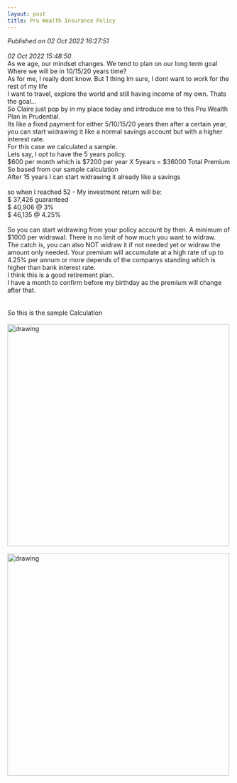 ```yaml
---
layout: post
title: Pru Wealth Insurance Policy
---
```

_Published on 02 Oct 2022 16:27:51_
<br>
<br>
_02 Oct 2022 15:48:50_
<br>
As we age, our mindset changes. We tend to plan on our long term goal
<br>
Where we will be in 10/15/20 years time?
<br>
As for me, I really dont know. But 1 thing Im sure, I dont want to work for the rest of my life
<br>
I want to travel, explore the world and still having income of my own. Thats the goal...
<br>
So Claire just pop by in my place today and introduce me to this Pru Wealth Plan in Prudential.
<br>
Its like a fixed payment for either 5/10/15/20 years then after a certain year, you can start widrawing it like a normal savings account but with a higher interest rate.
<br>
For this case we calculated a sample.
<br> 
Lets say, I opt to have the 5 years policy.
<br>
$600 per month which is $7200 per year X 5years = $36000 Total Premium
<br>
So based from our sample calculation
<br>
After 15 years I can start widrawing it already like a savings
<br>
<br>
so when I reached 52 - My investment return will be:
<br>
$ 37,426 guaranteed
<br>
$ 40,906 @ 3%
<br>
$ 46,135 @ 4.25%
<br>
<br>
So you can start widrawing from your policy account by then. A minimum of $1000 per widrawal. There is no limit of how much you want to widraw.
<br>
The catch is, you can also NOT widraw it if not needed yet or widraw the amount only needed. Your premium will accumulate at a high rate of up to 4.25% per annum or more depends of the companys standing which is higher than bank interest rate.
<br>
I think this is a good retirement plan.
<br>
I have a month to confirm before my birthday as the premium will change after that.
<br>
<br>
<br>
So this is the sample Calculation
<br>
<br>
<img src="https://drive.google.com/uc?export=view&id=1x07Ey-ai4lFeuTMMEDWwaRzmI4QIbd2P" alt="drawing" width="500"/>
<br>
<br>
<img src="https://drive.google.com/uc?export=view&id=1mCGIS-2LdVsbgDTe3si68bF9uIUZNSYs" alt="drawing" width="500"/>


